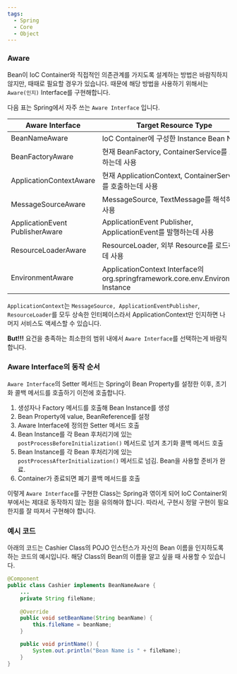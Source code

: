 ```yaml
---
tags:
  - Spring
  - Core
  - Object
---
```

### Aware
Bean이 IoC Container와 직접적인 의존관계를 가지도록 설계하는 방법은 바람직하지 않지만, 때때로 필요할 경우가 있습니다.
때문에 해당 방법을 사용하기 위해서는 `Aware(인지)` Interface를 구현해합니다.

다음 표는 Spring에서 자주 쓰는 `Aware Interface` 입니다.

| Aware Interface                     | Target Resource Type                                                            |
| ----------------------------------- | ------------------------------------------------------------------------------- |
| BeanNameAware                       | IoC Container에 구성한 Instance Bean Name                                           |
| BeanFactoryAware                    | 현재 BeanFactory, ContainerService를 호출하는데 사용                                      |
| ApplicationContextAware             | 현재 ApplicationContext, ContainerService를 호출하는데 사용                               |
| MessageSourceAware                  | MessageSource, TextMessage를 해석하는데 사용                                            |
| ApplicationEvent</br>PublisherAware | ApplicationEvent Publisher, ApplicationEvent를 발행하는데 사용                          |
| ResourceLoaderAware                 | ResourceLoader, 외부 Resource를 로드하는데 사용                                           |
| EnvironmentAware                    | ApplicationContext Interface의 org.springframework.core.env.Environment Instance |

`ApplicationContext`는 `MessageSource, ApplicationEventPublisher`, `ResourceLoader`를 모두 상속한 인터페이스라서 ApplicationContext만 인지하면 나머지 서비스도 액세스할 수 있습니다.

**But!!!**
요건을 충족하는 최소한의 범위 내에서 `Aware Interface`를 선택하는게 바람직합니다.

### Aware Interface의 동작 순서
`Aware Interface`의 Setter 메서드는 Spring이 Bean Property를 설정한 이후, 초기화 콜백 메서드를 호출하기 이전에 호출합니다.

1. 생성자나 Factory 메서드를 호출해 Bean Instance를 생성
2. Bean Property에 value, BeanReference를 설정
3. Aware Interface에 정의한 Setter 메서드 호출
4. Bean Instance를 각 Bean 후처리기에 있는 `postProcessBeforeInitialization()` 메서드로 넘겨 초기화 콜백 메서드 호출
5. Bean Instance를 각 Bean 후처리기에 있는 `postProcessAfterInitialization()` 메서드로 넘김. Bean을 사용할 준비가 완료.
6. Container가 종료되면 폐기 콜백 메서드를 호출

이렇게 `Aware Interface`를 구현한 Class는 Spring과 엮이게 되어 IoC Container외부에서는 제대로 동작하지 않는 점을 유의해야 합니다.
따라서, 구현시 정말 구현이 필요한지를 잘 따져서 구현해야 합니다.

### 예시 코드
아래의 코드는 Cashier Class의 POJO 인스턴스가 자신의 Bean 이름을 인지하도록 하는 코드의 예시입니다. 
해당 Class의 Bean의 이름을 알고 싶을 때 사용할 수 있습니다.
```java title:"Cashier.java"
@Component
public class Cashier implements BeanNameAware {
	...
	private String fileName;
	
	@Override
	public void setBeanName(String beanName) {
		this.fileName = beanName;	
	}

	public void printName() {
		System.out.println("Bean Name is " + fileName);
	}
}
```